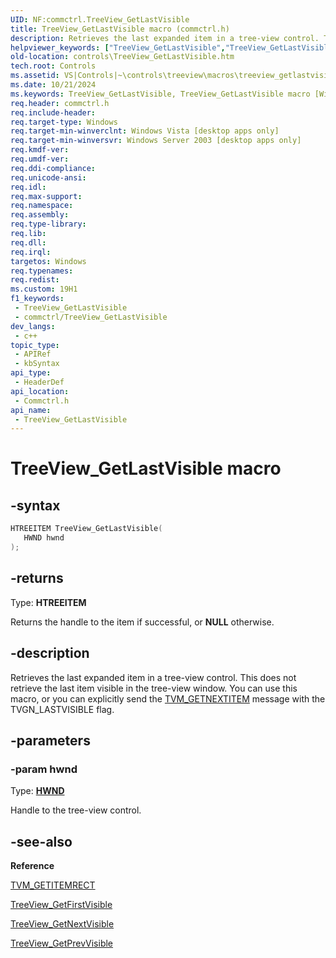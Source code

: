 ```yaml
---
UID: NF:commctrl.TreeView_GetLastVisible
title: TreeView_GetLastVisible macro (commctrl.h)
description: Retrieves the last expanded item in a tree-view control. This does not retrieve the last item visible in the tree-view window. You can use this macro, or you can explicitly send the TVM_GETNEXTITEM message with the TVGN_LASTVISIBLE flag.
helpviewer_keywords: ["TreeView_GetLastVisible","TreeView_GetLastVisible macro [Windows Controls]","_win32_TreeView_GetLastVisible","_win32_TreeView_GetLastVisible_cpp","commctrl/TreeView_GetLastVisible","controls.TreeView_GetLastVisible","controls._win32_TreeView_GetLastVisible"]
old-location: controls\TreeView_GetLastVisible.htm
tech.root: Controls
ms.assetid: VS|Controls|~\controls\treeview\macros\treeview_getlastvisible.htm
ms.date: 10/21/2024
ms.keywords: TreeView_GetLastVisible, TreeView_GetLastVisible macro [Windows Controls], _win32_TreeView_GetLastVisible, _win32_TreeView_GetLastVisible_cpp, commctrl/TreeView_GetLastVisible, controls.TreeView_GetLastVisible, controls._win32_TreeView_GetLastVisible
req.header: commctrl.h
req.include-header: 
req.target-type: Windows
req.target-min-winverclnt: Windows Vista [desktop apps only]
req.target-min-winversvr: Windows Server 2003 [desktop apps only]
req.kmdf-ver: 
req.umdf-ver: 
req.ddi-compliance: 
req.unicode-ansi: 
req.idl: 
req.max-support: 
req.namespace: 
req.assembly: 
req.type-library: 
req.lib: 
req.dll: 
req.irql: 
targetos: Windows
req.typenames: 
req.redist: 
ms.custom: 19H1
f1_keywords:
 - TreeView_GetLastVisible
 - commctrl/TreeView_GetLastVisible
dev_langs:
 - c++
topic_type:
 - APIRef
 - kbSyntax
api_type:
 - HeaderDef
api_location:
 - Commctrl.h
api_name:
 - TreeView_GetLastVisible
---
```


# TreeView_GetLastVisible macro

## -syntax

```cpp
HTREEITEM TreeView_GetLastVisible(
   HWND hwnd
);
```

## -returns

Type: **HTREEITEM**

Returns the handle to the item if successful, or <b>NULL</b> otherwise.


## -description

Retrieves the last expanded item in a tree-view control. This does not retrieve the last item visible in the tree-view window. You can use this macro, or you can explicitly send the <a href="/windows/desktop/Controls/tvm-getnextitem">TVM_GETNEXTITEM</a> message with the TVGN_LASTVISIBLE flag.

## -parameters

### -param hwnd

Type: <b><a href="/windows/desktop/WinProg/windows-data-types">HWND</a></b>

Handle to the tree-view control.

## -see-also

<b>Reference</b>



<a href="/windows/desktop/Controls/tvm-getitemrect">TVM_GETITEMRECT</a>



<a href="/windows/desktop/api/commctrl/nf-commctrl-treeview_getfirstvisible">TreeView_GetFirstVisible</a>



<a href="/windows/desktop/api/commctrl/nf-commctrl-treeview_getnextvisible">TreeView_GetNextVisible</a>



<a href="/windows/desktop/api/commctrl/nf-commctrl-treeview_getprevvisible">TreeView_GetPrevVisible</a>
